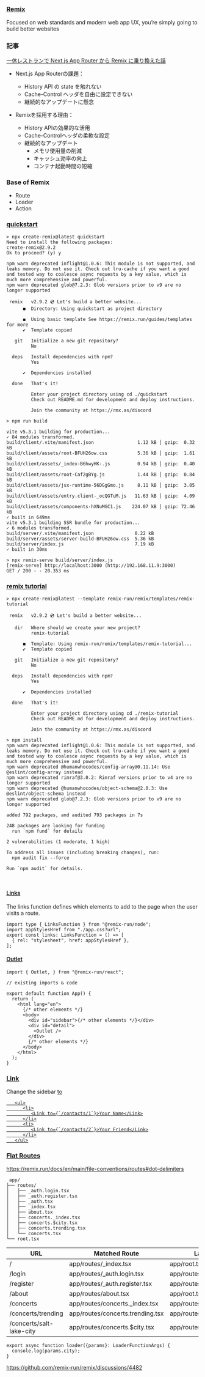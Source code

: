 ### [Remix](https://remix.run/)

Focused on web standards and modern web app UX, you’re simply going to build better websites

### 記事
[一休レストランで Next.js App Router から Remix に乗り換えた話](https://user-first.ikyu.co.jp/entry/2023/12/15/093427)

- Next.js App Routerの課題：
   - History API の state を触れない
   - Cache-Control ヘッダを自由に設定できない
   - 継続的なアップデートに懸念

- Remixを採用する理由：
   - History APIの効果的な活用
   - Cache-Controlヘッダの柔軟な設定
   - 継続的なアップデート
      - メモリ使用量の削減
      - キャッシュ効率の向上
      - コンテナ起動時間の短縮

### Base of Remix
- Route
- Loader
- Action


### [quickstart](https://remix.run/docs/en/2.9.2/start/quickstart)
```
> npx create-remix@latest quickstart
Need to install the following packages:
create-remix@2.9.2
Ok to proceed? (y) y

npm warn deprecated inflight@1.0.6: This module is not supported, and leaks memory. Do not use it. Check out lru-cache if you want a good and tested way to coalesce async requests by a key value, which is much more comprehensive and powerful.
npm warn deprecated glob@7.2.3: Glob versions prior to v9 are no longer supported

 remix   v2.9.2 💿 Let's build a better website...
      ◼  Directory: Using quickstart as project directory

      ◼  Using basic template See https://remix.run/guides/templates for more
      ✔  Template copied

   git   Initialize a new git repository?
         No

  deps   Install dependencies with npm?
         Yes

      ✔  Dependencies installed

  done   That's it!

         Enter your project directory using cd ./quickstart
         Check out README.md for development and deploy instructions.

         Join the community at https://rmx.as/discord

> npm run build

vite v5.3.1 building for production...
✓ 84 modules transformed.
build/client/.vite/manifest.json                1.12 kB │ gzip:  0.32 kB
build/client/assets/root-BFUH26ow.css           5.36 kB │ gzip:  1.61 kB
build/client/assets/_index-B6hwyHK-.js          0.94 kB │ gzip:  0.40 kB
build/client/assets/root-Caf2gBYg.js            1.44 kB │ gzip:  0.84 kB
build/client/assets/jsx-runtime-56DGgGmo.js     8.11 kB │ gzip:  3.05 kB
build/client/assets/entry.client-_ocQGTuM.js   11.63 kB │ gzip:  4.09 kB
build/client/assets/components-hXNuMGC1.js    224.07 kB │ gzip: 72.46 kB
✓ built in 649ms
vite v5.3.1 building SSR bundle for production...
✓ 6 modules transformed.
build/server/.vite/manifest.json               0.22 kB
build/server/assets/server-build-BFUH26ow.css  5.36 kB
build/server/index.js                          7.19 kB
✓ built in 30ms

> npx remix-serve build/server/index.js
[remix-serve] http://localhost:3000 (http://192.168.11.9:3000)
GET / 200 - - 20.353 ms

```

### [remix tutorial](https://remix.run/docs/en/2.9.2/start/tutorial#remix-tutorial)

```
> npx create-remix@latest --template remix-run/remix/templates/remix-tutorial

 remix   v2.9.2 💿 Let's build a better website...

   dir   Where should we create your new project?
         remix-tutorial

      ◼  Template: Using remix-run/remix/templates/remix-tutorial...
      ✔  Template copied

   git   Initialize a new git repository?
         No

  deps   Install dependencies with npm?
         Yes

      ✔  Dependencies installed

  done   That's it!

         Enter your project directory using cd ./remix-tutorial
         Check out README.md for development and deploy instructions.

         Join the community at https://rmx.as/discord

> npm install        
npm warn deprecated inflight@1.0.6: This module is not supported, and leaks memory. Do not use it. Check out lru-cache if you want a good and tested way to coalesce async requests by a key value, which is much more comprehensive and powerful.
npm warn deprecated @humanwhocodes/config-array@0.11.14: Use @eslint/config-array instead
npm warn deprecated rimraf@3.0.2: Rimraf versions prior to v4 are no longer supported
npm warn deprecated @humanwhocodes/object-schema@2.0.3: Use @eslint/object-schema instead
npm warn deprecated glob@7.2.3: Glob versions prior to v9 are no longer supported

added 792 packages, and audited 793 packages in 7s

248 packages are looking for funding
  run `npm fund` for details

2 vulnerabilities (1 moderate, 1 high)

To address all issues (including breaking changes), run:
  npm audit fix --force

Run `npm audit` for details.



```


#### [Links](https://remix.run/docs/en/2.9.2/route/links)

The links function defines which <link> elements to add to the page when the user visits a route.

```
import type { LinksFunction } from "@remix-run/node";
import appStylesHref from "./app.css?url";
export const links: LinksFunction = () => [
  { rel: "stylesheet", href: appStylesHref },
];
```

#### [Outlet](https://remix.run/docs/en/2.9.2/components/outlet)
```
import { Outlet, } from "@remix-run/react";

// existing imports & code

export default function App() {
  return (
    <html lang="en">
      {/* other elements */}
      <body>
        <div id="sidebar">{/* other elements */}</div>
        <div id="detail">
          <Outlet />
        </div>
        {/* other elements */}
      </body>
    </html>
  );
}
```

### [Link](https://remix.run/docs/en/2.9.2/components/link)

Change the sidebar <a href> to <Link to>


```
   <ul>
      <li>
         <Link to={`/contacts/1`}>Your Name</Link>
      </li>
      <li>
         <Link to={`/contacts/2`}>Your Friend</Link>
      </li>
   </ul>
```


### Flat Routes
https://remix.run/docs/en/main/file-conventions/routes#dot-delimiters
```
 app/
├── routes/
│   ├── _auth.login.tsx
│   ├── _auth.register.tsx
│   ├── _auth.tsx
│   ├── _index.tsx
│   ├── about.tsx
│   ├── concerts._index.tsx
│   ├── concerts.$city.tsx
│   ├── concerts.trending.tsx
│   └── concerts.tsx
└── root.tsx

```

URL |	Matched Route	|	Layout
-- | -- | --
/	|	app/routes/_index.tsx	|	app/root.tsx
/login	|	app/routes/_auth.login.tsx	|	app/routes/_auth.tsx
/register	|	app/routes/_auth.register.tsx	|	app/routes/_auth.tsx
/about	|	app/routes/about.tsx	|	app/root.tsx
/concerts	|	app/routes/concerts._index.tsx	|	app/routes/concerts.tsx
/concerts/trending	|	app/routes/concerts.trending.tsx	|	app/routes/concerts.tsx
/concerts/salt-lake-city	|	app/routes/concerts.$city.tsx	|	app/routes/concerts.tsx

```
export async function loader({params}: LoaderFunctionArgs) {
  console.log(params.city);
}
```

https://github.com/remix-run/remix/discussions/4482
